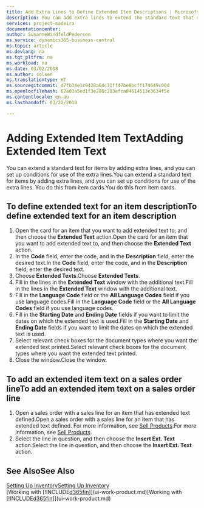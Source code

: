 ```yaml
---
title: Add Extra Lines to Define Extended Item Descriptions | Microsoft Docs
description: You can add extra lines to extend the standard text that describes an item.
services: project-madeira
documentationcenter: 
author: SusanneWindfeldPedersen
ms.service: dynamics365-business-central
ms.topic: article
ms.devlang: na
ms.tgt_pltfrm: na
ms.workload: na
ms.date: 03/02/2018
ms.author: solsen
ms.translationtype: HT
ms.sourcegitcommit: d7fb34e1c9428a64c71ff47be8bcff174649c00d
ms.openlocfilehash: 62a03a5ed1f3e286c203afca84614513e3634f5e
ms.contentlocale: en-au
ms.lasthandoff: 03/22/2018

---
```

# <a name="adding-extended-item-text"></a><span data-ttu-id="16e9c-103">Adding Extended Item Text</span><span class="sxs-lookup"><span data-stu-id="16e9c-103">Adding Extended Item Text</span></span>
<span data-ttu-id="16e9c-104">You can extend a standard text for items by adding extra lines, and you can set up conditions for use of the extra lines.</span><span class="sxs-lookup"><span data-stu-id="16e9c-104">You can extend a standard text for items by adding extra lines, and you can set up conditions for use of the extra lines.</span></span> <span data-ttu-id="16e9c-105">You do this from item cards.</span><span class="sxs-lookup"><span data-stu-id="16e9c-105">You do this from item cards.</span></span>

## <a name="to-define-extended-text-for-an-item-description"></a><span data-ttu-id="16e9c-106">To define extended text for an item description</span><span class="sxs-lookup"><span data-stu-id="16e9c-106">To define extended text for an item description</span></span>
1. <span data-ttu-id="16e9c-107">Open the card for an item that you want to add extended text to, and then choose the **Extended Text** action.</span><span class="sxs-lookup"><span data-stu-id="16e9c-107">Open the card for an item that you want to add extended text to, and then choose the **Extended Text** action.</span></span>
2. <span data-ttu-id="16e9c-108">In the **Code** field, enter the code, and in the **Description** field, enter the desired text.</span><span class="sxs-lookup"><span data-stu-id="16e9c-108">In the **Code** field, enter the code, and in the **Description** field, enter the desired text.</span></span>
3. <span data-ttu-id="16e9c-109">Choose **Extended Texts**.</span><span class="sxs-lookup"><span data-stu-id="16e9c-109">Choose **Extended Texts**.</span></span>
4. <span data-ttu-id="16e9c-110">Fill in the lines in the **Extended Text** window with the additional text.</span><span class="sxs-lookup"><span data-stu-id="16e9c-110">Fill in the lines in the **Extended Text** window with the additional text.</span></span>
5. <span data-ttu-id="16e9c-111">Fill in the **Language Code** field or the **All Language Codes** field if you use language codes.</span><span class="sxs-lookup"><span data-stu-id="16e9c-111">Fill in the **Language Code** field or the **All Language Codes** field if you use language codes.</span></span>
6. <span data-ttu-id="16e9c-112">Fill in the **Starting Date** and **Ending Date** fields if you want to limit the dates on which the extended text is used.</span><span class="sxs-lookup"><span data-stu-id="16e9c-112">Fill in the **Starting Date** and **Ending Date** fields if you want to limit the dates on which the extended text is used.</span></span>
7. <span data-ttu-id="16e9c-113">Select relevant check boxes for the document types where you want the extended text printed.</span><span class="sxs-lookup"><span data-stu-id="16e9c-113">Select relevant check boxes for the document types where you want the extended text printed.</span></span>
8. <span data-ttu-id="16e9c-114">Close the window.</span><span class="sxs-lookup"><span data-stu-id="16e9c-114">Close the window.</span></span>

## <a name="to-add-an-extended-item-text-on-a-sales-order-line"></a><span data-ttu-id="16e9c-115">To add an extended item text on a sales order line</span><span class="sxs-lookup"><span data-stu-id="16e9c-115">To add an extended item text on a sales order line</span></span>
1. <span data-ttu-id="16e9c-116">Open a sales order with a sales line for an item that has extended text defined.</span><span class="sxs-lookup"><span data-stu-id="16e9c-116">Open a sales order with a sales line for an item that has extended text defined.</span></span> <span data-ttu-id="16e9c-117">For more information, see [Sell Products](sales-how-sell-products.md).</span><span class="sxs-lookup"><span data-stu-id="16e9c-117">For more information, see [Sell Products](sales-how-sell-products.md).</span></span>
2. <span data-ttu-id="16e9c-118">Select the line in question, and then choose the **Insert Ext. Text** action.</span><span class="sxs-lookup"><span data-stu-id="16e9c-118">Select the line in question, and then choose the **Insert Ext. Text** action.</span></span>

## <a name="see-also"></a><span data-ttu-id="16e9c-119">See Also</span><span class="sxs-lookup"><span data-stu-id="16e9c-119">See Also</span></span>
[<span data-ttu-id="16e9c-120">Setting Up Inventory</span><span class="sxs-lookup"><span data-stu-id="16e9c-120">Setting Up Inventory</span></span>](inventory-setup-inventory.md)  
<span data-ttu-id="16e9c-121">[Working with [!INCLUDE[d365fin](includes/d365fin_md.md)]](ui-work-product.md)</span><span class="sxs-lookup"><span data-stu-id="16e9c-121">[Working with [!INCLUDE[d365fin](includes/d365fin_md.md)]](ui-work-product.md)</span></span>

